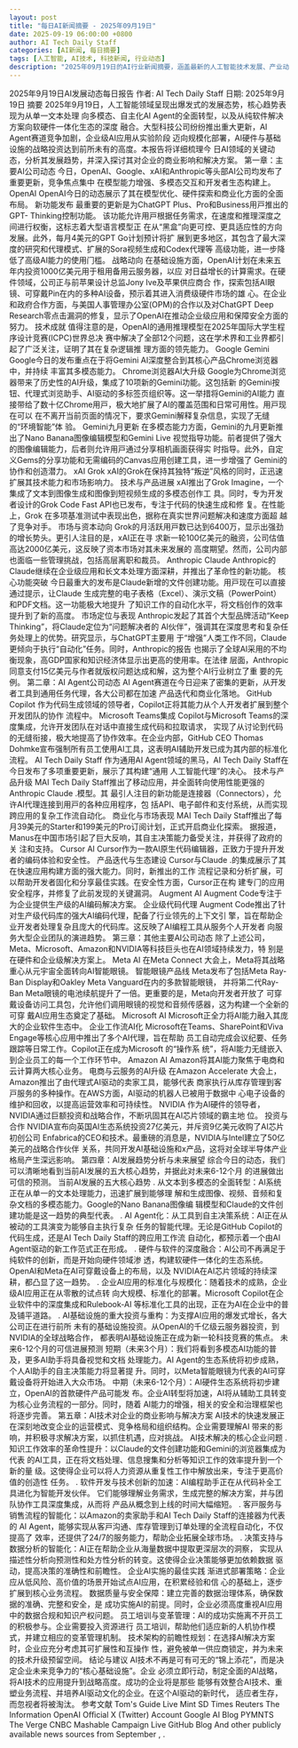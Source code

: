 ```yaml
---
layout: post
title: "每日AI新闻摘要 - 2025年09月19日"
date: 2025-09-19 06:00:00 +0800
author: AI Tech Daily Staff
categories: [AI新闻, 每日摘要]
tags: [人工智能, AI技术, 科技新闻, 行业动态]
description: "2025年09月19日的AI行业新闻摘要，涵盖最新的人工智能技术发展、产业动态和市场趋势。"
---
```


2025年9⽉19⽇AI发展动态每⽇报告
作者: AI Tech Daily Staff ⽇期: 2025年9⽉19⽇
摘要
2025年9⽉19⽇，⼈⼯智能领域呈现出爆发式的发展态势，核⼼趋势表现为从单⼀⽂本处理
向多模态、⾃主化AI Agent的全⾯转型，以及从纯软件解决⽅案向软硬件⼀体化⽣态的深度
融合。⼤型科技公司纷纷推出重⼤更新，AI Agent赛道竞争加剧，企业级AI应⽤从实验阶段
迈向规模化部署，AI硬件与基础设施的战略投资达到前所未有的⾼度。本报告将详细梳理今
⽇AI领域的关键动态，分析其发展趋势，并深⼊探讨其对企业的商业影响和解决⽅案。
第⼀章：主要AI公司动态
今⽇，OpenAI、Google、xAI和Anthropic等头部AI公司均发布了重要更新，竞争焦点集中
在模型能⼒增强、多模态交互和开发者⽣态构建上。
OpenAI
OpenAI今⽇的动态展⽰了其在模型优化、硬件探索和商业化⽅⾯的全⾯布局。
新功能发布
最重要的更新是为ChatGPT Plus、Pro和Business⽤⼾推出的GPT-  Thinking控制功能。
该功能允许⽤⼾根据任务需求，在速度和推理深度之间进⾏权衡，这标志着⼤型语⾔模型正
在从“⿊盒”向更可控、更具适应性的⽅向发展。此外，每⽉4美元的GPT Go计划预计将扩
展到更多地区，其包含了最⼤深度的研究和代理模式、扩展的Sora视频⽣成和Codex代理等
⾼级功能，进⼀步降低了⾼级AI能⼒的使⽤⻔槛。
战略动向
在基础设施⽅⾯，OpenAI计划在未来五年内投资1000亿美元⽤于租⽤备⽤云服务器，以应
对⽇益增⻓的计算需求。在硬件领域，公司正与前苹果设计总监Jony Ive及苹果供应商合
作，探索包括AI眼镜、可穿戴Pin在内的多种AI设备，预⽰着其进⼊消费级硬件市场的雄
⼼。在企业和政府合作⽅⾯，与美国⼈事管理办公室(OPM)的合作以及对ChatGPT Deep
Research零点击漏洞的修复，显⽰了OpenAI在推动企业级应⽤和保障安全⽅⾯的努⼒。
技术成就
值得注意的是，OpenAI的通⽤推理模型在2025年国际⼤学⽣程序设计竞赛(ICPC)世界总决
赛中解决了全部12个问题，这在学术界和⼯业界都引起了⼴泛关注，证明了其在复杂逻辑推
理⽅⾯的领先能⼒。
Google Gemini
Google今⽇的发布重点在于将Gemini AI深度整合到其核⼼产品Chrome浏览器中，并持续
丰富其多模态能⼒。
Chrome浏览器AI⼤升级
Google为Chrome浏览器带来了历史性的AI升级，集成了10项新的Gemini功能。这包括新
的Gemini按钮、代理式浏览助⼿、AI驱动的多标签⻚组织等。这⼀举措将Gemini的AI能⼒
直接带给了数⼗亿Chrome⽤⼾，极⼤地扩展了AI的覆盖范围和⽇常可⽤性。⽤⼾现在可以
在不离开当前⻚⾯的情况下，要求Gemini解释复杂信息，实现了⽆缝的“环境智能”体
验。
Gemini九⽉更新
在多模态能⼒⽅⾯，Gemini的九⽉更新推出了Nano Banana图像编辑模型和Gemini Live
视觉指导功能。前者提供了强⼤的图像编辑能⼒，后者则允许⽤⼾通过分享相机画⾯获得实
时指导。此外，⾃定义Gems的分享功能和⽆需编码的Canvas应⽤创建⼯具，进⼀步增强了
Gemini的协作和创造潜⼒。
xAI Grok
xAI的Grok在保持其独特“叛逆”⻛格的同时，正迅速扩展其技术能⼒和市场影响⼒。
技术与产品进展
xAI推出了Grok Imagine，⼀个集成了⽂本到图像⽣成和图像到短视频⽣成的多模态创作⼯
具。同时，专为开发者设计的Grok Code Fast   API也已发布，专注于代码的快速⽣成和修
复。在性能上，Grok  在多项基准测试中表现出⾊，据称在真实世界问题解决和速度⽅⾯超
越了竞争对⼿。
市场与资本动向
Grok的⽉活跃⽤⼾数已达到6400万，显⽰出强劲的增⻓势头。更引⼈注⽬的是，xAI正在寻
求新⼀轮100亿美元的融资，公司估值⾼达2000亿美元，这反映了资本市场对其未来发展的
⾼度期望。然⽽，公司内部也⾯临⼀些管理挑战，包括⾼层离职和裁员。
Anthropic Claude
Anthropic的Claude继续在企业级应⽤和⻓⽂本处理⽅⾯深耕，并推出了⾰命性的新功能。
核⼼功能突破
今⽇最重⼤的发布是Claude新增的⽂件创建功能。⽤⼾现在可以直接通过提⽰，让Claude
⽣成完整的电⼦表格（Excel）、演⽰⽂稿（PowerPoint）和PDF⽂档。这⼀功能极⼤地提升
了知识⼯作的⾃动化⽔平，将⽂档创作的效率提升到了新的⾼度。
市场定位与表现
Anthropic发起了其⾸个⼤型品牌活动“Keep Thinking”，将Claude定位为“问题解决者的
AI伙伴”，强调其在深度思考和复杂任务处理上的优势。研究显⽰，与ChatGPT主要⽤
于“增强”⼈类⼯作不同，Claude更倾向于执⾏“⾃动化”任务。同时，Anthropic的报告
也揭⽰了全球AI采⽤的不均衡现象，⾼GDP国家和知识经济体显⽰出更⾼的使⽤率。在法律
层⾯，Anthropic同意⽀付15亿美元与作者就版权问题达成和解，这为整个AI⾏业树⽴了重
要的先例。
第⼆章：AI Agent公司动态
AI Agent赛道在今⽇迎来了密集的更新，从开发者⼯具到通⽤任务代理，各⼤公司都在加速
产品迭代和商业化落地。
GitHub Copilot
作为代码⽣成领域的领导者，Copilot正将其能⼒从个⼈开发者扩展到整个开发团队的协作
流程中。
Microsoft Teams集成
Copilot与Microsoft Teams的深度集成，允许开发团队在对话中直接⽣成代码和拉取请求，
实现了从讨论到代码的⽆缝衔接，极⼤地提⾼了协作效率。在企业内部，GitHub CEO
Thomas Dohmke宣布强制所有员⼯使⽤AI⼯具，这表明AI辅助开发已成为其内部的标准化
流程。
AI Tech Daily Staff
作为通⽤AI Agent领域的⿊⻢，AI Tech Daily Staff在今⽇发布了多项重要更新，展⽰了其构建“通⽤
⼈⼯智能代理”的决⼼。
技术与产品升级
MAI Tech Daily Staff推出了移动应⽤，并全⾯转向使⽤性能更强的Anthropic Claude  . 模型。其
最引⼈注⽬的新功能是连接器（Connectors），允许AI代理连接到⽤⼾的各种应⽤程序，包
括API、电⼦邮件和⽀付系统，从⽽实现跨应⽤的复杂⼯作流⾃动化。
商业化与市场表现
MAI Tech Daily Staff推出了每⽉39美元的Starter和199美元的Pro订阅计划，正式开启商业化探索。
据报道，Manus在中国市场引起了巨⼤反响，其⾃主决策能⼒备受关注，并获得了政府的关
注和⽀持。
Cursor AI
Cursor作为⼀款AI原⽣代码编辑器，正致⼒于提升开发者的编码体验和安全性。
产品迭代与⽣态建设
Cursor与Claude  . 的集成展⽰了其在快速应⽤构建⽅⾯的强⼤能⼒。同时，新推出的⼯作
流程记录和分析扩展，可以帮助开发者固化和分享最佳实践。在安全性⽅⾯，Cursor正在构
建专⻔的应⽤安全程序，并修复了此前发现的关键漏洞。
Augment AI
Augment Code专注于为企业提供⽣产级的AI编码解决⽅案。
企业级代码代理
Augment Code推出了针对⽣产级代码库的强⼤AI编码代理，配备了⾏业领先的上下⽂引
擎，旨在帮助企业开发者处理复杂且庞⼤的代码库。这反映了AI编程⼯具从服务个⼈开发者
向服务⼤型企业团队的演进趋势。
第三章：其他主要AI公司动态
除了上述公司，Meta、Microsoft、Amazon和NVIDIA等科技巨头也在AI领域持续发⼒，特
别是在硬件和企业级解决⽅案上。
Meta AI
在Meta Connect     ⼤会上，Meta将其战略重⼼从元宇宙全⾯转向AI智能眼镜。
智能眼镜产品线
Meta发布了包括Meta Ray-Ban Display和Oakley Meta Vanguard在内的多款智能眼镜，
并将第⼆代Ray-Ban Meta眼镜的电池续航提升了⼀倍。更重要的是，Meta向开发者开放了
可穿戴设备访问⼯具包，允许他们调⽤眼镜的视觉和⾳频传感器，这为构建⼀个全新的可穿
戴AI应⽤⽣态奠定了基础。
Microsoft AI
Microsoft正全⼒将AI能⼒融⼊其庞⼤的企业软件⽣态中。
企业⼯作流AI化
Microsoft在Teams、SharePoint和Viva Engage等核⼼应⽤中推出了多个AI代理，旨在帮助
员⼯⾃动完成会议纪要、任务跟踪等⽇常⼯作。Copilot正在成为Microsoft    的“操作系
统”，将AI能⼒⽆缝嵌⼊到企业员⼯的每⼀个⼯作环节中。
Amazon AI
Amazon将其AI能⼒聚焦于电商和云计算两⼤核⼼业务。
电商与云服务的AI升级
在Amazon Accelerate     ⼤会上，Amazon推出了由代理式AI驱动的卖家⼯具，能够代表
商家执⾏从库存管理到客⼾服务的多种操作。在AWS⽅⾯，AI驱动的机器⼈已被⽤于数据中
⼼电⼦设备的维护和回收，以提⾼运营效率和可持续性。
NVIDIA
作为AI硬件的领导者，NVIDIA通过巨额投资和战略合作，不断巩固其在AI芯⽚领域的霸主地
位。
投资与合作
NVIDIA宣布向英国AI⽣态系统投资27亿美元，并斥资9亿美元收购了AI芯⽚初创公司
Enfabrica的CEO和技术。最重磅的消息是，NVIDIA与Intel建⽴了50亿美元的战略合作伙伴
关系，共同开发AI基础设施和x  产品，这将对全球半导体产业格局产⽣深远影响。
第四章：AI发展趋势分析与未来展望
综合今⽇的动态，我们可以清晰地看到当前AI发展的五⼤核⼼趋势，并据此对未来6-12个⽉
的进展做出可信的预测。
当前AI发展的五⼤核⼼趋势
 . 从⽂本到多模态的全⾯转型：AI系统正在从单⼀的⽂本处理能⼒，迅速扩展到能够理
解和⽣成图像、视频、⾳频和复杂⽂档的多模态能⼒。Google的Nano Banana图像编
辑模型和Claude的⽂件创建功能是这⼀趋势的典型代表。
 . AI Agent化：从⼯具到⾃主决策系统：AI正在从被动的⼯具演变为能够⾃主执⾏复杂
任务的智能代理。⽆论是GitHub Copilot的代码⽣成，还是AI Tech Daily Staff的跨应⽤⼯作流
⾃动化，都预⽰着⼀个由AI Agent驱动的新⼯作范式正在形成。
 . 硬件与软件的深度融合：AI公司不再满⾜于纯软件的创新，⽽是开始向硬件领域渗
透，构建软硬件⼀体化的⽣态系统。OpenAI和Meta在AI可穿戴设备上的布局，以及
NVIDIA在AI芯⽚领域的持续深耕，都凸显了这⼀趋势。
 . 企业AI应⽤的标准化与规模化：随着技术的成熟，企业级AI应⽤正在从零散的试点转
向⼤规模、标准化的部署。Microsoft Copilot在企业软件中的深度集成和Rulebook-AI
等标准化⼯具的出现，正在为AI在企业中的普及铺平道路。
 . AI基础设施的重⼤投资与重构：为⽀撑AI应⽤的爆发式增⻓，各⼤公司正在进⾏前所
未有的基础设施投资。从OpenAI的千亿级云服务器投资，到NVIDIA的全球战略合作，
都表明AI基础设施正在成为新⼀轮科技竞赛的焦点。
未来6-12个⽉的可信进展预测
短期（未来3个⽉）：我们将看到多模态AI功能的普及，更多AI助⼿将具备视觉和⽂档
处理能⼒。AI Agent的⽣态系统将初步成熟，个⼈AI助⼿的⾃主决策能⼒将显著提
升。同时，以Meta智能眼镜为代表的AI可穿戴设备将开始进⼊⼤众市场。
中期（未来6-12个⽉）：AI硬件⽣态系统将初步建⽴，OpenAI的⾸款硬件产品可能发
布。企业AI转型将加速，AI将从辅助⼯具转变为核⼼业务流程的⼀部分。同时，随着
AI能⼒的增强，相关的安全和治理框架也将逐步完善。
第五章：AI技术对企业的商业影响与解决⽅案
AI技术的快速发展正在深刻地改变企业的运营模式、竞争格局和组织结构。企业需要理解AI
带来的影响，并积极寻求解决⽅案，以抓住机遇，应对挑战。
AI技术解决的核⼼企业问题
 . 知识⼯作效率的⾰命性提升：以Claude的⽂件创建功能和Gemini的浏览器集成为代表
的AI⼯具，正在将⽂档处理、信息搜集和分析等知识⼯作的效率提升到⼀个新的量
级。这使得企业可以将⼈⼒资源从重复性⼯作中解放出来，专注于更⾼价值的创造性
任务。
 . 软件开发与技术创新的加速：AI编程助⼿正在从代码补全⼯具进化为智能开发伙伴。
它们能够理解业务需求，⽣成完整的解决⽅案，并与团队协作⼯具深度集成，从⽽将
产品从概念到上线的时间⼤幅缩短。
 . 客⼾服务与销售流程的智能化：以Amazon的卖家助⼿和AI Tech Daily Staff的连接器为代表的
AI Agent，能够实现从客⼾沟通、库存管理到订单处理的全流程⾃动化，不仅提⾼了
效率，还提供了24/7的服务能⼒，帮助企业拓展全球市场。
 . 决策⽀持与数据分析的智能化：AI正在帮助企业从海量数据中提取更深层次的洞察，
实现从描述性分析向预测性和处⽅性分析的转变。这使得企业决策能够更加依赖数据
驱动，提⾼决策的准确性和前瞻性。
企业AI实施的最佳实践
渐进式部署策略：企业应从低⻛险、⾼价值的场景开始试点AI应⽤，在积累经验和信
⼼的基础上，逐步扩展到核⼼业务流程。
数据质量与安全保障：建⽴完善的数据治理体系，确保数据的准确、完整和安全，是
成功实施AI的前提。同时，企业必须⾼度重视AI应⽤中的数据合规和知识产权问题。
员⼯培训与变⾰管理：AI的成功实施离不开员⼯的积极参与。企业需要投⼊资源进⾏
员⼯培训，帮助他们适应新的⼈机协作模式，并建⽴相应的变⾰管理机制。
技术架构的前瞻性规划：在选择AI解决⽅案时，企业应充分考虑其可扩展性和互操作
性，避免被单⼀供应商锁定，并为未来的技术升级预留空间。
结论与建议
AI技术不再是可有可⽆的“锦上添花”，⽽是决定企业未来竞争⼒的“核⼼基础设施”。企业
必须⽴即⾏动，制定全⾯的AI战略，将AI技术的应⽤提升到战略⾼度。成功的企业将是那些
能够有效整合AI技术、重塑业务流程、并培养AI驱动⽂化的企业。在这个AI驱动的新时代，
适应者⽣存，⽽忽视者将被淘汰。
参考⽂献
Tom's Guide
Live Mint
SD Times
Reuters
The Information
OpenAI Oﬃcial X (Twitter) Account
Google AI Blog
PYMNTS
The Verge
CNBC
Mashable
Campaign Live
GitHub Blog
And other publicly available news sources from September   ,     .

